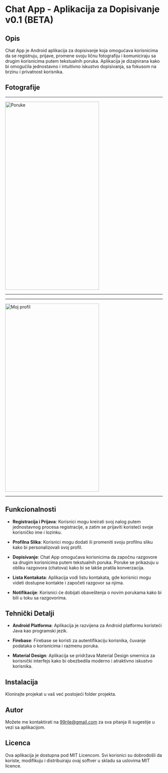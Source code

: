 # Chat App - Aplikacija za Dopisivanje v0.1 (BETA)

## Opis

Chat App je Android aplikacija za dopisivanje koja omogućava korisnicima da se registruju, prijave, promene svoju ličnu fotografiju i komuniciraju sa drugim korisnicima putem tekstualnih poruka. Aplikacija je dizajnirana kako bi omogućila jednostavno i intuitivno iskustvo dopisivanja, sa fokusom na brzinu i privatnost korisnika.


## Fotografije

-----
<img src="https://github.com/rile037/ChatApp/assets/60843900/4164baa3-1b46-49e3-ab8c-3229f3d9331d" width="300" height="600" alt="Poruke">

-----

-----
<img src="https://github.com/rile037/ChatApp/assets/60843900/c6f369f2-8614-4fdf-afb2-d19eaa9787d8" width="300" height="600" alt="Moj profil">

-----

## Funkcionalnosti

- **Registracija i Prijava**: Korisnici mogu kreirati svoj nalog putem jednostavnog procesa registracije, a zatim se prijaviti koristeći svoje korisničko ime i lozinku.

- **Profilna Slika**: Korisnici mogu dodati ili promeniti svoju profilnu sliku kako bi personalizovali svoj profil.

- **Dopisivanje**: Chat App omogućava korisnicima da započnu razgovore sa drugim korisnicima putem tekstualnih poruka. Poruke se prikazuju u obliku razgovora (chatova) kako bi se lakše pratila konverzacija.

- **Lista Kontakata**: Aplikacija vodi listu kontakata, gde korisnici mogu videti dostupne kontakte i započeti razgovor sa njima.

- **Notifikacije**: Korisnici će dobijati obaveštenja o novim porukama kako bi bili u toku sa razgovorima.

## Tehnički Detalji

- **Android Platforma**: Aplikacija je razvijena za Android platformu koristeći Java kao programski jezik.

- **Firebase**: Firebase se koristi za autentifikaciju korisnika, čuvanje podataka o korisnicima i razmenu poruka.

- **Material Design**: Aplikacija se pridržava Material Design smernica za korisnički interfejs kako bi obezbedila moderno i atraktivno iskustvo korisnika.

## Instalacija

Klonirajte projekat u vaš već postojeći folder projekta.

## Autor

Možete me kontaktirati na 99rile@gmail.com za sva pitanja ili sugestije u vezi sa aplikacijom.

## Licenca

Ova aplikacija je dostupna pod MIT Licencom. Svi korisnici su dobrodošli da koriste, modifikuju i distribuiraju ovaj softver u skladu sa uslovima MIT licence.


